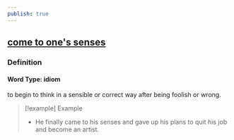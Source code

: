 ```yaml
---
publish: true
---
```

## [come to one's senses](https://dictionary.cambridge.org/dictionary/english/come-to-one's-senses)

### Definition
#### Word Type: idiom
to begin to think in a sensible or correct way after being foolish or wrong.

>[!example] Example
> - He finally came to his senses and gave up his plans to quit his job and become an artist.
